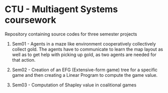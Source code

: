# CTU - Multiagent Systems coursework

Repository containing source codes for three semester projects

1. Sem01 - Agents in a maze like environment cooperatively collectively collect gold.
The agents have to communicate to learn the map layout as well as to get help with picking up gold, as two agents are needed for that action.

1. Sem02 - Creation of an EFG (Extensive-form game) tree for a specific game and then creating a Linear Program to compute the game value.

1. Sem03 - Computation of Shapley value in coalitional games
